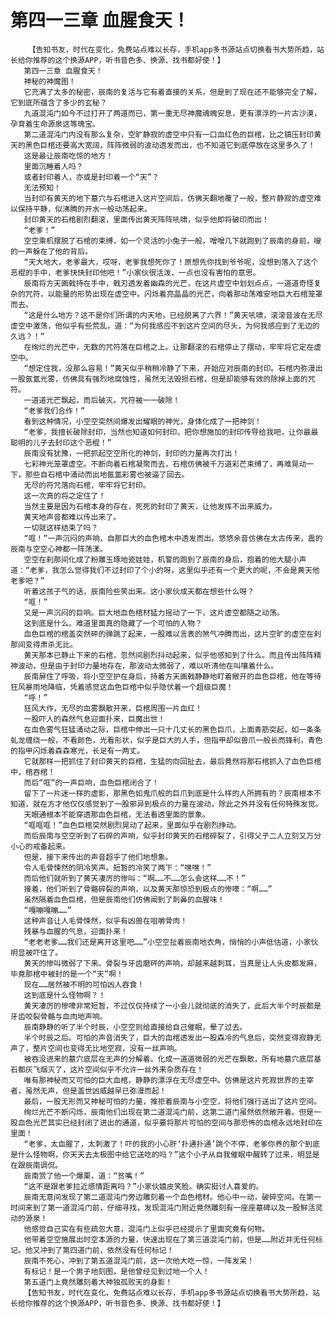 # 第四一三章 血腥食天！
        【告知书友，时代在变化，免费站点难以长存，手机app多书源站点切换看书大势所趋，站长给你推荐的这个换源APP，听书音色多、换源、找书都好使！】
       第四一三章 血腥食天！
       神秘的神魔图！
       它充满了太多的秘密，辰南的复活与它有着直接的关系，但是到了现在还不能够完全了解，它到底所蕴含了多少的玄秘？
       九道混沌门如今不过打开了两道而已，第一重无尽神魔魂魄安息，更有漂浮的一片古沙漠，孕育着生命源泉这等瑰宝。
       第二道混沌门内没有那么复杂，空旷静寂的虚空中只有一口血红色的巨棺，比之镇压封印黄天的黑色巨棺还要高大宽阔，阵阵微弱的波动透发而出，也不知道它到底停放在这里多久了！
       这是最让辰南吃惊的地方！
       里面沉睡着人吗？
       或者封印着人，亦或是封印着一个“天”？
       无法预知！
       当封印有黄天的地下墓穴与石棺进入这片空间后，仿佛天翻地覆了一般，整片静寂的虚空难以保持平静，似沸腾的开水一般动荡起来。
       封印黄天的石棺剧烈翻滚，里面传出黄天阵阵吼啸，似乎他即将破印而出！
       “老爹！”
       空空乘机摆脱了石棺的束缚，如一个灵活的小兔子一般，噌噌几下就跑到了辰南的身前，嗖的一声躲在了他的背后。
       “天大地大，老爹最大，哎呀，老爹我想死你了！原想先你找到爷爷呢，没想到落入了这个恶棍的手中，老爹快快封印他吧！”小家伙很活泼，一点也没有害怕的意思。
       辰南将方天画戟持在手中，戟刃透发着幽森的光芒，在这片虚空中划划点点，一道道奇怪复杂的咒符，以能量的形势出现在虚空中。闪烁着亮晶晶的光芒，向着那动荡难安地巨大石棺笼罩而去。
       “这是什么地方？这不是你们所谓的内天地，已经脱离了六界！”黄天吼啸，滚滚音波在无尽虚空中激荡，他似乎有些荒乱，道：“为何我感应不到这片空间的尽头，为何我感应到了无边的久远？！”
       在绚烂的光芒中，无数的咒符落在巨棺之上。让那翻滚的石棺停止了摆动，牢牢将它定在虚空中。
       “想定住我，没那么容易！”黄天似乎稍稍冷静了下来，开始应对辰南的封印。石棺内弥漫出一股氤氲光雾，仿佛具有强烈地腐蚀性，虽然无法毁损石棺，但是却能够有效的除掉上面的咒符。
       一道道光芒飘起，而后破灭。咒符被一一破除！
       “老爹我们合作！”
       看到这种情况，小空空突然间爆发出耀眼的神光，身体化成了一把神剑！
       “老爹，我擅长破除封印，当然也知道如何封印。把你想施加的封印传导给我吧，让你最最聪明的儿子去封印这个恶棍！”
       辰南没有犹豫，一把抓起空空所化的神剑，封印的力量再次打出！
       七彩神光笼罩虚空。不断向着石棺凝聚而去，石棺仿佛被千万道彩芒束缚了，再难晃动一下，那些自石棺中涌动而出地氤氲彩雾也被逼了回去。
       无尽的符咒落向石棺，牢牢将它封印。
       这一次真的将之定住了！
       当然主要是因为石棺本身的存在，死死的封印了黄天，让他发挥不出来威力。
       黄天地声音都难以传出来了。
       一切就这样结束了吗？
       “哐！”一声沉闷的声响，自那巨大的血色棺木中透发而出。悠悠余音仿佛在太古传来，震的辰南与空空心神都一阵荡漾。
       空空在刹那间化成了粉雕玉琢地瓷娃娃，机警的跑到了辰南的身后，抱着的他大腿小声道：“老爹，我怎么觉得我们不过封印了个小的呀，这里似乎还有一个更大的呢，不会是黄天他老爹吧？”
       听着这孩子气的话，辰南险些笑出来。这小家伙成天都在想些什么呀？
       “哐！”
       又是一声沉闷的巨响。巨大地血色棺材猛力摇动了一下，这片虚空都随之动荡。
       这到底是什么。难道里面真的隐藏了一个可怕的人物？
       血色巨棺的棺盖突然砰的弹跳了起来，一股难以言表的煞气冲腾而出，这片空旷的虚空在刹那间变得肃杀无比。
       黄天那本已静止下来的石棺，忽然间剧烈抖动起来，似乎他感知到了什么。而且传出阵阵精神波动，但是由于封印力量地存在，那波动太微弱了，难以听清他在叫嚷着什么。
       辰南屏住了呼吸，将小空空护在身后，持着方天画戟静静地盯着敞开的血色巨棺，他在等待狂风暴雨地降临，凭着感觉这血色巨棺中似乎隐伏着一个超级巨魔！
       “呼！”
       狂风大作，无尽的血雾飘散开来，巨棺周围一片血红！
       一股吓人的森然气息迎面扑来，巨魔出世！
       在血色雾气狂猛涌动之际，巨棺中伸出一只十几丈长的黑色巨爪，上面青筋突起，如一条条虬龙缠绕一般，不看颜色，光看形状，似乎是巨大的人手，但指甲却似兽爪一般长而锋利，青色的指甲闪烁着森森寒光，长足有一两丈。
       它就那样一把抓住了封印黄天的巨棺，生猛的向回扯去，最后竟然将那石棺抓入了血色巨棺中，棺吞棺！
       而后“哐”的一声巨响，血色巨棺闭合了！
       留下了一片迷一样的虚影，那黑色如鬼爪般的巨爪到底是什么样的人所拥有的？辰南根本不知道，就在方才他仅仅感觉到了一股邪异到极点的力量在波动，除此之外并没有任何特殊发觉。
       天眼通根本不能穿透那血色巨棺，无法看透里面的景象。
       “哐哐哐！”血色巨棺突然剧烈晃动了起来，里面似乎在剧烈挣动。
       而后辰南与空空听到了石碎的声响，似乎封印黄天的石棺碎裂了，引得父子二人立刻又万分小心的戒备起来。
       但是，接下来传出的声音超乎了他们地想象。
       令人毛骨悚然的阴冷笑声。短暂的冷笑了两下：“嘿嘿！”
       而后他们就听到了黄天凄厉的惨叫：“啊……不……怎么会这样……不！”
       接着，他们听到了骨骼碎裂的声响，以及黄天那惊恐到极点的惨嚎：“啊……”
       虽然隔着血色巨棺，但是辰南他们仿佛闻到了刺鼻的血腥味！
       “嘎嘣嘎嘣……”
       这种声音让人毛骨悚然，似乎有凶兽在咀嚼骨肉！
       残暴与血腥的气息，迎面扑来！
       “老老老爹……我们还是离开这里吧……”小空空扯着辰南地衣角，悄悄的小声低估道，小家伙明显被吓住了。
       黄天的惨叫微弱了下来。骨裂与牙齿磨砰的声响，却越来越刺耳，当真是让人头皮都发麻，毕竟那棺中被封的是一个“天”啊！
       现在……居然被不明的可怕凶人吞食！
       这到底是什么怪物啊？！
       黄天凄厉的惨嚎非常短暂，不过仅仅持续了一小会儿就彻底的消失了，此后大半个时辰都是牙齿咬裂骨骼与血肉地声响。
       辰南静静的听了半个时辰，小空空则给直接给自己催眠，晕了过去。
       半个时辰之后。可怕的声音消失了，巨大的血棺透发出一股森冷的气息后，突然变得寂静无声了，整片空间也变得无比地空寂，没有一丝声响。
       被吞没进来的墓穴底层在无声的分解着。化成一道道微弱的光芒在飘散，所有地墓穴底层基石都灰飞烟灭了，这片空间似乎不允许一丝外来杂质存在！
       唯有那神秘而又可怕的巨大血棺，静静的漂浮在无尽虚空中。仿佛是这片死寂世界的主宰者，虽然无声，但是盖世凶威越早已弥漫而起！
       最后，一股无形而又神秘可怕的力量，推拒着辰南与小空空，将他们强行送出了这片空间。
       绚烂光芒不断闪烁，辰南他们出现在第二道混沌门前，这第二道门虽然依然敞开着。但是一股血色光芒其实已经封闭了进出的通道，似乎要将那片可怕的空间与那恐怖的血棺永远地封印在里面！
       “老爹，太血腥了，太刺激了！吓的我的小心肝‘扑通扑通’跳个不停，老爹你养的那个到底是什么怪物啊，你天天去太极图中给它送吃的吗？”这个小子从自我催眠中醒转了过来，明显是在跟辰南调侃。
       辰南赏了他一个爆栗，道：“贫嘴！”
       “这不是跟老爹拉近感情距离吗？”小家伙嬉皮笑脸。确实挺讨人喜爱的。
       辰南无意间发现了第二道混沌门旁边雕刻着一个血色棺材。他心中一动，破碎空间。在第一时间来到了第一道混沌门前，仔细寻找，发现混沌门附近竟然雕刻有一座座墓碑以及一股鲜活灵动的源泉！
       他感觉自己实在有些疏忽大意，混沌门上似乎已经提示了里面究竟有何物。
       他带着空空施展出时空本源的力量，快速出现在了第三道混沌门前，但是……附近并无任何标记。他又冲到了第四道门前，依然没有任何标记！
       辰南不死心，冲到了第五道混沌门前，这一次他大吃一惊，一阵发呆！
       有标记！是一个男子地刻图，是他曾经见到过地一个人！
       第五道门上竟然雕刻着大神独孤败天的身影！
       【告知书友，时代在变化，免费站点难以长存，手机app多书源站点切换看书大势所趋，站长给你推荐的这个换源APP，听书音色多、换源、找书都好使！】